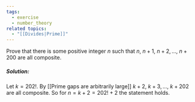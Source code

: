 ```yaml
---
tags:
  - exercise
  - number_theory
related topics:
  - "[[Divides|Prime]]"
---
```

Prove that there is some positive integer $n$ such that $n,\ n + 1,\ n + 2, . . . ,\ n + 200$ are all composite.
##### Solution:
Let $k=202!$. By [[Prime gaps are arbitrarily large]] $k+2,\ k+3,\dots,\ k+202$ are all composite. So for $n=k+2=202!+2$ the statement holds.